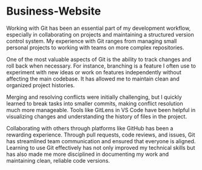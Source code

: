 # Business-Website

Working with Git has been an essential part of my development workflow, especially in collaborating on projects and maintaining a structured version control system. My experience with Git ranges from managing small personal projects to working with teams on more complex repositories.

One of the most valuable aspects of Git is the ability to track changes and roll back when necessary. For instance, branching is a feature I often use to experiment with new ideas or work on features independently without affecting the main codebase. It has allowed me to maintain clean and organized project histories.

Merging and resolving conflicts were initially challenging, but I quickly learned to break tasks into smaller commits, making conflict resolution much more manageable. Tools like GitLens in VS Code have been helpful in visualizing changes and understanding the history of files in the project.

Collaborating with others through platforms like GitHub has been a rewarding experience. Through pull requests, code reviews, and issues, Git has streamlined team communication and ensured that everyone is aligned. Learning to use Git effectively has not only improved my technical skills but has also made me more disciplined in documenting my work and maintaining clean, reliable code versions.